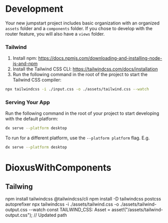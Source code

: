 <!-- @format -->

# Development

Your new jumpstart project includes basic organization with an organized `assets` folder and a `components` folder.
If you chose to develop with the router feature, you will also have a `views` folder.

### Tailwind

1. Install npm: https://docs.npmjs.com/downloading-and-installing-node-js-and-npm
2. Install the Tailwind CSS CLI: https://tailwindcss.com/docs/installation
3. Run the following command in the root of the project to start the Tailwind CSS compiler:

```bash
npx tailwindcss -i ./input.css -o ./assets/tailwind.css --watch
```

### Serving Your App

Run the following command in the root of your project to start developing with the default platform:

```bash
dx serve --platform desktop
```

To run for a different platform, use the `--platform platform` flag. E.g.

```bash
dx serve --platform desktop
```

# DioxusWithComponents

## Tailwing

npm install tailwindcss @tailwindcss/cli
npm install -D tailwindcss postcss autoprefixer
npx tailwindcss -i ./assets/tailwind.css -o ./assets/tailwind-output.css --watch
const TAILWIND_CSS: Asset = asset!("/assets/tailwind-output.css"); // Updated path
